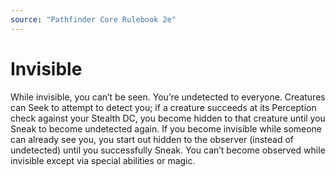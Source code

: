 ```yaml
---
source: "Pathfinder Core Rulebook 2e"
---
```

# Invisible

While invisible, you can’t be seen. You’re undetected to everyone. Creatures can Seek to attempt to detect you; if a creature succeeds at its Perception check against your Stealth DC, you become hidden to that creature until you Sneak to become undetected again. If you become invisible while someone can already see you, you start out hidden to the observer (instead of undetected) until you successfully Sneak. You can’t become observed while invisible except via special abilities or magic. 